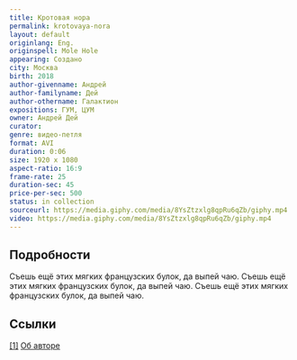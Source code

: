 ```yaml
---
title: Кротовая нора
permalink: krotovaya-nora
layout: default
originlang: Eng.
originspell: Mole Hole
appearing: Создано
city: Москва
birth: 2018
author-givenname: Андрей
author-familyname: Дей
author-othername: Галактион
expositions: ГУМ, ЦУМ
owner: Андрей Дей
curator:
genre: видео-петля
format: AVI
duration: 0:06
size: 1920 х 1080
aspect-ratio: 16:9
frame-rate: 25
duration-sec: 45
price-per-sec: 500
status: in collection
sourceurl: https://media.giphy.com/media/8YsZtzxlg8qpRu6qZb/giphy.mp4
video: https://media.giphy.com/media/8YsZtzxlg8qpRu6qZb/giphy.mp4
---
```


## Подробности

Съешь ещё этих мягких французских булок, да выпей чаю. Съешь ещё этих мягких французских булок, да выпей чаю. Съешь ещё этих мягких французских булок, да выпей чаю.

## Ссылки

[[1]](#a1) <span id="f1"></span> [Об авторе](index)
